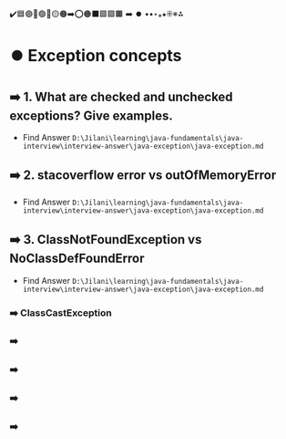 ✔️🟦🟣🔵🟢🔴🟡🟠➡️⭕🟠⬛🟩🟪🟫 ➡️ ⏺️ ••‣⁎⁕⁜※⁂

# ⏺️ Exception concepts

## ➡️ 1. What are checked and unchecked exceptions? Give examples.

- Find Answer `D:\Jilani\learning\java-fundamentals\java-interview\interview-answer\java-exception\java-exception.md`

## ➡️ 2. stacoverflow error vs outOfMemoryError

- Find Answer `D:\Jilani\learning\java-fundamentals\java-interview\interview-answer\java-exception\java-exception.md`

## ➡️ 3. ClassNotFoundException vs NoClassDefFoundError

- Find Answer `D:\Jilani\learning\java-fundamentals\java-interview\interview-answer\java-exception\java-exception.md`

### ➡️ ClassCastException

### ➡️

### ➡️

### ➡️

### ➡️
